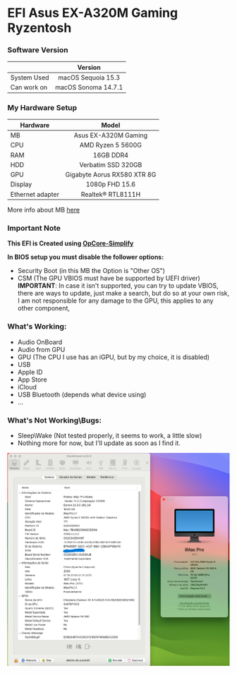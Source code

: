 # EFI Asus EX-A320M Gaming Ryzentosh

### Software Version
|  | Version |
| --- | :--: |
| System Used | macOS Sequoia 15.3 |
| Can work on | macOS Sonoma 14.7.1 |

### My Hardware Setup
|   Hardware    |   Model  |
| -------- | :----: |
| MB | Asus EX-A320M Gaming |
| CPU | AMD Ryzen 5 5600G |
| RAM | 16GB DDR4 |
| HDD | Verbatim SSD 320GB |
| GPU | Gigabyte Aorus RX580 XTR 8G |
| Display | 1080p FHD 15.6 |
| Ethernet adapter | Realtek® RTL8111H |

More info about MB [here](https://www.asus.com/pt/motherboards-components/motherboards/expedition/ex-a320m-gaming/)

### Important Note
**This EFI is Created using [OpCore-Simplify](https://github.com/lzhoang2801/OpCore-Simplify)** 

**In BIOS setup you must disable the follower options:**
  - Security Boot (in this MB the Option is "Other OS")
   - CSM (The GPU VBIOS must have be supported by UEFI driver) 
		**IMPORTANT**: In case it isn't supported, you can try to update VBIOS, there are ways to update, just make a search, but do so at your own risk, I am not responsible for any damage to the GPU, this applies to any other component,
		    
### What's Working:
- Audio OnBoard
- Audio from GPU
- GPU (The CPU I use has an iGPU, but by my choice, it is disabled)
- USB
- Apple ID
- App Store
- iCloud
- USB Bluetooth (depends what device using)
- ...


### What's Not Working\Bugs:
- Sleep\Wake (Not tested properly, it seems to work, a little slow)
-  Nothing more for now, but I'll update as soon as I find it.


![img.png](https://github.com/pedropereira22/EFI-Asus-EX-A320M-Gaming-Hackintosh/blob/main/img.png "Preview")
